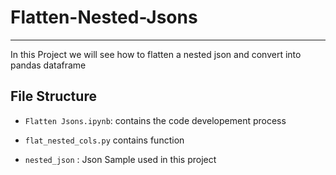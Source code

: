 # Flatten-Nested-Jsons
------------------------------------

In this Project we will see how to flatten a nested json  and convert into pandas dataframe

File Structure
----------------------
* `Flatten Jsons.ipynb`: contains the code developement process

* `flat_nested_cols.py` contains function 
	
* `nested_json` : Json Sample used in this project





